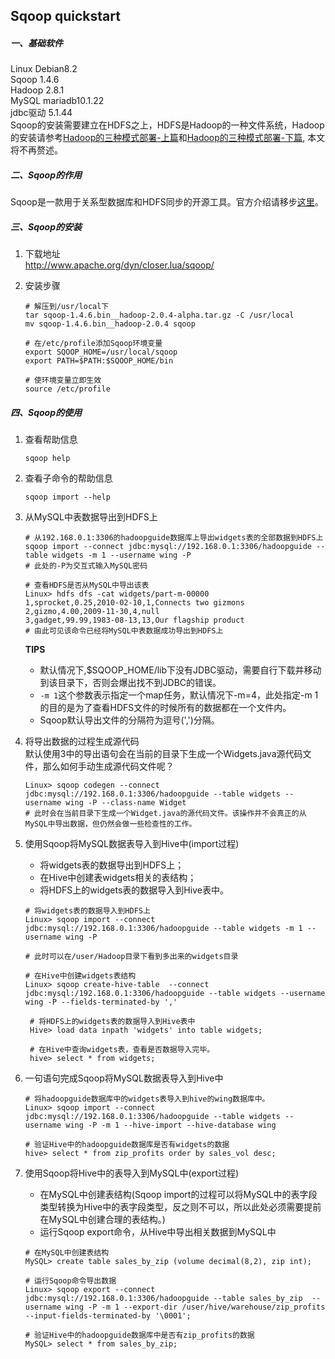 ## Sqoop quickstart

##### 一、基础软件

Linux Debian8.2  
Sqoop 1.4.6  
Hadoop 2.8.1  
MySQL mariadb10.1.22  
jdbc驱动 5.1.44  
Sqoop的安装需要建立在HDFS之上，HDFS是Hadoop的一种文件系统，Hadoop的安装请参考[Hadoop的三种模式部署-上篇](https://github.com/wing324/helloworld_zh/blob/master/Bigdata/Hadoop%E7%9A%84%E4%B8%89%E7%A7%8D%E6%A8%A1%E5%BC%8F%E9%83%A8%E7%BD%B2-%E4%B8%8A%E7%AF%87.md)和[Hadoop的三种模式部署-下篇](https://github.com/wing324/helloworld_zh/blob/master/Bigdata/Hadoop%E7%9A%84%E4%B8%89%E7%A7%8D%E6%A8%A1%E5%BC%8F%E9%83%A8%E7%BD%B2-%E4%B8%8B%E7%AF%87.md), 本文将不再赘述。

##### 二、Sqoop的作用

Sqoop是一款用于关系型数据库和HDFS同步的开源工具。官方介绍请移步[这里](http://sqoop.apache.org/docs/1.4.6/SqoopUserGuide.html#_introduction)。

##### 三、Sqoop的安装

1. 下载地址  
   http://www.apache.org/dyn/closer.lua/sqoop/  

2. 安装步骤  

   ```shell
   # 解压到/usr/local下
   tar sqoop-1.4.6.bin__hadoop-2.0.4-alpha.tar.gz -C /usr/local
   mv sqoop-1.4.6.bin__hadoop-2.0.4 sqoop

   # 在/etc/profile添加Sqoop环境变量
   export SQOOP_HOME=/usr/local/sqoop
   export PATH=$PATH:$SQOOP_HOME/bin

   # 使环境变量立即生效
   source /etc/profile
   ```

##### 四、Sqoop的使用

1. 查看帮助信息  

   ```shell
   sqoop help
   ```

2. 查看子命令的帮助信息  

   ```shell
   sqoop import --help
   ```

3. 从MySQL中表数据导出到HDFS上

   ```shell
   # 从192.168.0.1:3306的hadoopguide数据库上导出widgets表的全部数据到HDFS上
   sqoop import --connect jdbc:mysql://192.168.0.1:3306/hadoopguide --table widgets -m 1 --username wing -P
   # 此处的-P为交互式输入MySQL密码

   # 查看HDFS是否从MySQL中导出该表
   Linux> hdfs dfs -cat widgets/part-m-00000
   1,sprocket,0.25,2010-02-10,1,Connects two gizmons
   2,gizmo,4.00,2009-11-30,4,null
   3,gadget,99.99,1983-08-13,13,Our flagship product
   # 由此可见该命令已经将MySQL中表数据成功导出到HDFS上
   ```

   **TIPS**  

   - 默认情况下,$SQOOP_HOME/lib下没有JDBC驱动，需要自行下载并移动到该目录下，否则会爆出找不到JDBC的错误。
   - `-m 1`这个参数表示指定一个map任务，默认情况下-m=4，此处指定-m 1的目的是为了查看HDFS文件的时候所有的数据都在一个文件内。
   - Sqoop默认导出文件的分隔符为逗号(',')分隔。

4. 将导出数据的过程生成源代码  
   默认使用3中的导出语句会在当前的目录下生成一个Widgets.java源代码文件，那么如何手动生成源代码文件呢？  

   ```shell
   Linux> sqoop codegen --connect jdbc:mysql://192.168.0.1:3306/hadoopguide --table widgets --username wing -P --class-name Widget
   # 此时会在当前目录下生成一个Widget.java的源代码文件。该操作并不会真正的从MySQL中导出数据，但仍然会做一些检查性的工作。
   ```

5. 使用Sqoop将MySQL数据表导入到Hive中(import过程)  

   - 将widgets表的数据导出到HDFS上；
   - 在Hive中创建表widgets相关的表结构；
   - 将HDFS上的widgets表的数据导入到Hive表中。

   ```shell
   # 将widgets表的数据导入到HDFS上
   Linux> sqoop import --connect jdbc:mysql://192.168.0.1:3306/hadoopguide --table widgets -m 1 --username wing -P

   # 此时可以在/user/Hadoop目录下看到多出来的widgets目录

   # 在Hive中创建widgets表结构
   Linux> sqoop create-hive-table  --connect jdbc:mysql:/192.168.0.1:3306/hadoopguide --table widgets --username wing -P --fields-terminated-by ','
    
    # 将HDFS上的widgets表的数据导入到Hive表中
    Hive> load data inpath 'widgets' into table widgets;
    
    # 在Hive中查询widgets表，查看是否数据导入完毕。
    hive> select * from widgets;
   ```

6. 一句语句完成Sqoop将MySQL数据表导入到Hive中

   ```shell
   # 将hadoopguide数据库中的widgets表导入到hive的wing数据库中。
   Linux> sqoop import --connect jdbc:mysql://192.168.0.1:3306/hadoopguide --table widgets --username wing -P -m 1 --hive-import --hive-database wing

   # 验证Hive中的hadoopguide数据库是否有widgets的数据
   hive> select * from zip_profits order by sales_vol desc;
   ```

7. 使用Sqoop将Hive中的表导入到MySQL中(export过程)  

   - 在MySQL中创建表结构(Sqoop import的过程可以将MySQL中的表字段类型转换为Hive中的表字段类型，反之则不可以，所以此处必须需要提前在MySQL中创建合理的表结构。)
   - 运行Sqoop export命令，从Hive中导出相关数据到MySQL中

   ```shell
   # 在MySQL中创建表结构
   MySQL> create table sales_by_zip (volume decimal(8,2), zip int);

   # 运行Sqoop命令导出数据
   Linux> sqoop export --connect jdbc:mysql://192.168.0.1:3306/hadoopguide --table sales_by_zip  --username wing -P -m 1 --export-dir /user/hive/warehouse/zip_profits --input-fields-terminated-by '\0001';

   # 验证Hive中的hadoopguide数据库中是否有zip_profits的数据
   MySQL> select * from sales_by_zip;
   ```

   ​